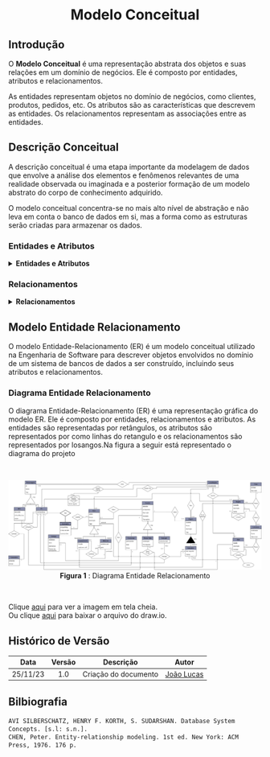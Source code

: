 <center>

# <a>Modelo Conceitual</a>
</center>

## <a>Introdução</a>
O **<a>Modelo Conceitual</a>** é uma representação abstrata dos objetos e suas relações em um domínio de negócios. Ele é composto por entidades, atributos e relacionamentos. 

As entidades representam objetos no domínio de negócios, como clientes, produtos, pedidos, etc. Os atributos são as características que descrevem as entidades. Os relacionamentos representam as associações entre as entidades.

## <a>Descrição Conceitual</a>
A descrição conceitual é uma etapa importante da modelagem de dados que envolve a análise dos elementos e fenômenos relevantes de uma realidade observada ou imaginada e a posterior formação de um modelo abstrato do corpo de conhecimento adquirido. 

O modelo conceitual concentra-se no mais alto nível de abstração e não leva em conta o banco de dados em si, mas a forma como as estruturas serão criadas para armazenar os dados.

### <a>Entidades e Atributos</a>

<details>
<summary><strong>Entidades e Atributos</strong></summary>
<a><strong>Personagem</strong></a>
    <li>id</li>
    <li>Nome</li>
    <li>Tipo</li>
<a><strong>Personagem NPC</strong></a>
    <li>Descrição</li>
    <li>IsWorldMachine</li>
<a><strong>Personagem PC</strong></a>
    <li>Objetivo</li>
    <li>ConhceceDeus</li>
<a><strong>Deus</strong></a>
    <li>id Deus</li>
    <li>Nome</li>
<a><strong>Comandos</strong></a>
    <li>id função    </li>
    <li>função</li>
    <li>mensagem de erro</li>
<a><strong>Inventario</strong></a>
    <li>N max de item</li>
    <li>nome do item</li>
<a><strong>Itens</strong></a>
    <li>id Item</li>
    <li>Nome</li>
    <li>Descrição</li>
    <li>Tipo</li>
<a><strong>Itens Equipamento</strong></a>
    <li>Função</li>
    <li>usado em craft</li>
<a><strong>Itens Item</strong></a>
    <li>Combina com</li>
    <li>Gera</li>
<a><strong>Dialogo</strong></a>
    <li>Id Dialogo</li>
    <li>Texto</li>
    <li>Alternativas</li>
    <li>Nome dos participantes</li>
<a><strong>Objeto</strong></a>
    <li>Id Objeto</li>
    <li>Nome</li>
    <li>Descrição</li>
    <li>Tipo</li>
<a><strong>Objeto Interativo</strong></a>
    <li>Item requisito</li>
    <li>Tranca</li>
<a><strong>Evento</strong></a>
    <li>id evento</li>
    <li>já disparado</li>
    <li>Descrição</li>
    <li>Resultado</li>
    <li>Tipo Gatilho</li>
<a><strong>Evento Conversar</strong></a>
    <li>Participantes</li>
    <li>Local</li>
    <li>unica</li>
<a><strong>Evento Entrar Sala</strong></a>
    <li>localização</li>
    <li>Pre requisito</li>
<a><strong>Evento Interagir</strong></a>
    <li>precisa de item</li>
    <li>Consome item</li>
<a><strong>Localização</strong></a>
    <li>id localização</li>
<a><strong>Fase</strong></a>
    <li>id Fase</li>
    <li>Descrição</li>
<a><strong>Região</strong></a>
    <li>id Região</li>
    <li>descrição</li>
    <li>nome</li>
<a><strong>Estrutura</strong></a>
    <li>id estrutura</li>
    <li>nome</li>
    <li>sala inicial</li>
<a><strong>Sala</strong></a>
    <li>id sala</li>
    <li>descrição</li>
    <li>is visited</li>
<a><strong>Regiões Visitadas</strong></a>
    <li>nome das regiões</li> 
</details>

### <a>Relacionamentos</a>

<details>
<summary><strong>Relacionamentos</strong></summary>
<a><strong>Personagem está em localização</strong></a>
    <li>Todo Personagem está em uma localização (1,1)</li>
    <li>Toda Localização pode possuir um ou mais Personagems (O,N)</li>
<a><strong>Deus Controla Personagem PC com Comando</strong></a>
    <li>Deus Controla um Personagem PC com um Comando (1,1)</li>
    <li>O Personagem PC é controlado por um comando de Deus (1,1)</li>
    <li>Comando feito por Deus Controla Personagem PC (0,1)</li>
<a><strong>Regiões visitadas são geradas quando o Personagem PC visita outra região</strong></a>
    <li>Um Personagem PC ao visitar uma regão adiciona a mesma na lista de Regiões visitadas (1,1)</li>
    <li>Uma Região visitada por um Personagem PC entra para lista de Regiões visitadas (1,1)</li>
<a><strong>Personagem PC viaja rapidamente para Localização de regiões ja visitadas</strong></a>
    <li>Um Personagem PC pode viajar rapidamente para uma localização que aponta para uma Região visitada (1,1)</li>
    <li>Um localização pode ser alvo da viagem rapida do Personagem PC se a mesma apontar para uma Região visitada  (0,1)</li>
    <li>Uma região visitada pode ser o destino da viagem rapida que altera a localização do Personagem PC (0,1)</li>
<a><strong>Personagem PC Tem Inventario</a></strong>
    <li>Um Personagem PC Possui um Inventario (1,1)</li>
    <li>um Invetario é possuido por um Personagem PC (1,1)</li>
<a><strong>Inventario guarda Item</a></strong>
    <li>Um inventario Guarda 0 ou mais itens (0,N)</li>
    <li>Um item pode estar guardado no inventario (0,1)</li>
<a><strong>Item Pode Ter Localização</a></strong>
    <li>Um item pode pode ter uma ou nenhuma localização(0,1)</li>
    <li>Uma localização pode ter 0 ou varios Items (0,N)</li>
<a><strong>Item Equipamento pode ser pré requisito de região</a></strong>
    <li>Um Item Equipamento pode ser necessario para entrar em uma região (0,1)</li>
    <li>Uma região pode ter um item pré requisito para ser visitada (0,1)</li>
<a><strong>Itens Material combinados usando ou não um equipamento geram Itens Material</a></strong>
    <li>Dois item Material combinam podendo ser necessario um equipamento para gerar um ou dois Item Material (2,2)</li>
    <li>Um ou Dois Item Material são gerados ao combinar 2 Item Material usando ou não um equipamento (1,2)</li>
    <li>Pode ser necessario um equipamento para combinar 2 Item Material (0,1)</li>
<a><strong>Objeto Tem Localização</a></strong>
    <li>Todo objeto tem uma localização (1,1)</li>
    <li>Uma localização pode ter 0 ou mais Objetos (0,N)</li>
<a><strong>Fase possui Região</a></strong>
    <li>Toda fase possui pelo menos uma região (1,N)</li>
    <li>Toda região está em uma fase (1,1)</li>
<a><strong>Região possui Estrutura</a></strong>
    <li>Uma região possui 0 ou mais estruturas (0,N)</li>
    <li>Toda estrutura está em Região (1,1)</li>
<a><strong>Estrutura possui Sala</a></strong>
    <li>Toda estrutura possui uma sala ou mais (1,N)</li>
    <li>Toda sala está em uma estrutura (1,1)</li>
<a><strong>Sala está conectada a sala e pode estar travada por objeto</a></strong>
    <li>Uma sala pode ter de 0 a 3 conexões e as conexões podem estar travadas por objetos (1,1)</li>
    <li>Uma conexão conecta ate 3 outras salas que podem estar travadas por objetos (0,3)</li>
    <li>Objetos podem travar conexões entre as salas (0,1)</li>
<a><strong>Localização aponta para Região e/ou Sala</a></strong>
    <li>Uma localização aponta para 1 região e pode apontar para uma sala (1,1)</li>
    <li>Uma região é apontada pela localização (1,1)</li>
    <li>Uma sala pode estar apontada na localização alem da região (0,1)</li>
<a><strong>Evento Altera Objeto</a></strong>
    <li>Um evento pode alterar um Objeto (1,1)</li>
    <li>Um ou mais Objetos podem ser alterados por um Evento (0,N)</li>
<a><strong>Evento Gera Item</a></strong>
    <li>Um evento pode gerar um Item (1,1)</li>
    <li>Até um Item pode ser gerado por um evento (0,1)</li>
<a><strong>Evento Gera Dialogo</a></strong>
    <li>Um evento pode gerar um Dialogo (1,1)</li>
    <li>Até um Dialogo pode ser gerado por um evento (0,1)</li>
<a><strong>Personagem PC entrar 1ª vez em Sala gera Evento Entrar Sala</a></strong>
    <li>Um Personagem PC entrar ao entar pela 1ª vez em uma sala pode disparar um Evento Entrar Sala (1,1)</li>
    <li>Uma sala ao ser visitada pela primeira vez pelo Personagem PC pode disparar um Evento Entrar Sala (1,1)</li>
    <li>Um Evento Entrar Sala pode ser gerado quando um Personagem PC entra em uma Sala pela 1ª vez (0,1)</li>
<a><strong>Personagem Pc conversa com Personagem NPC e gera Evento Conversar</a></strong>
        <li>Um Personagem PC conversa com um personagem NPC e gera um Evento Conversar (1,1)</li>
        <li>Um Personagem NPC conversa com um personagem PC e gera um Evento Conversar (1,1)</li>
        <li>Um Evento Conversar é gerado sempre que um Personagem PC conversa com um Personagem NPC (1,1)</li>
<a><strong>Personagem PC Interage com Objeto Interativo usando ou não Item Material e pode gerar um Evento Interagir</a></strong>
    <li>Um Personagem PC Interagem com um objeto usando ou não um Item Material e pode gerar um Evento Interagir (1,1)</li>
    <li>Um Objeto Interativo pode ser interagido por um Personagem PC utilizando ou não um Item Material e pode gerar um Evento Interagir (0,1)</li>
    <li>Um Item Material Pode ser utilizado na interação entre um Objeto Interativo e um Objeto Interativo e pode gerar um Evento Interagir (0,1)</li>
    <li>Um Evento Interagir é gerado sempre que um Personagem Pc Interage com um Objeto Interativo usando ou não um Item Material (1,1)</li>
</details>

## <a>Modelo Entidade Relacionamento</a>
O modelo Entidade-Relacionamento (ER) é um modelo conceitual utilizado na Engenharia de Software para descrever objetos envolvidos no domínio de um sistema de bancos de dados a ser construído, incluindo seus atributos e relacionamentos. 


### <a>Diagrama Entidade Relacionamento</a>
O diagrama Entidade-Relacionamento (ER) é uma representação gráfica do modelo ER. Ele é composto por entidades, relacionamentos e atributos. As entidades são representadas por retângulos, os atributos são representados por como linhas do retangulo e os relacionamentos são representados por losangos.Na figura a seguir está representado o diagrama do projeto

<br>

<center>

![Diagrama Entidade Relacionamento](../../images/modelagem/DER-1.0.png) <br>
**<a>Figura 1</a>** : Diagrama Entidade Relacionamento
</center>

<br>

Clique [aqui](../../images/modelagem/DER-1.0.png) para ver a imagem em tela cheia.<br>
Ou clique [aqui](../../arquivos/DER-1.0.drawio) para baixar o arquivo do draw.io.

## <a>Histórico de Versão</a>
<center>

|   Data   | Versão |      Descrição       |                   Autor                    |
| :------: | :----: | :------------------: | :----------------------------------------: |
| 25/11/23 |  1.0   | Criação do documento | [João Lucas](https://github.com/HacKairos) |

</center>

## <a>Bilbiografia</a>
    AVI SILBERSCHATZ, HENRY F. KORTH, S. SUDARSHAN. Database System Concepts. [s.l: s.n.].
    CHEN, Peter. Entity-relationship modeling. 1st ed. New York: ACM Press, 1976. 176 p.